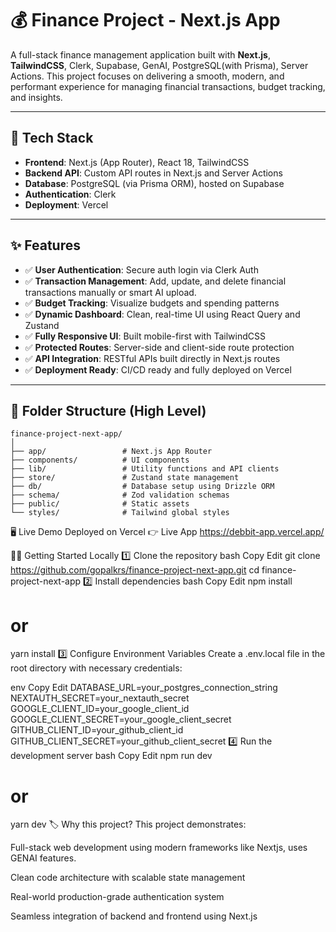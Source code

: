 # 💰 Finance Project - Next.js App

A full-stack finance management application built with **Next.js**, **TailwindCSS**, Clerk, Supabase, GenAI, PostgreSQL(with Prisma), Server Actions. This project focuses on delivering a smooth, modern, and performant experience for managing financial transactions, budget tracking, and insights.

---

## 🚀 Tech Stack

- **Frontend**: Next.js (App Router), React 18, TailwindCSS
- **Backend API**: Custom API routes in Next.js and Server Actions
- **Database**: PostgreSQL (via Prisma ORM), hosted on Supabase
- **Authentication**: Clerk
- **Deployment**: Vercel

---

## ✨ Features

- ✅ **User Authentication**: Secure auth login via Clerk Auth
- ✅ **Transaction Management**: Add, update, and delete financial transactions manually or smart AI upload.
- ✅ **Budget Tracking**: Visualize budgets and spending patterns
- ✅ **Dynamic Dashboard**: Clean, real-time UI using React Query and Zustand
- ✅ **Fully Responsive UI**: Built mobile-first with TailwindCSS
- ✅ **Protected Routes**: Server-side and client-side route protection
- ✅ **API Integration**: RESTful APIs built directly in Next.js routes
- ✅ **Deployment Ready**: CI/CD ready and fully deployed on Vercel

---

## 📂 Folder Structure (High Level)


```
finance-project-next-app/
│
├── app/                 # Next.js App Router
├── components/          # UI components
├── lib/                 # Utility functions and API clients
├── store/               # Zustand state management
├── db/                  # Database setup using Drizzle ORM
├── schema/              # Zod validation schemas
├── public/              # Static assets
└── styles/              # Tailwind global styles
```

🖥️ Live Demo
Deployed on Vercel 👉 Live App
https://debbit-app.vercel.app/

🧑‍💻 Getting Started Locally
1️⃣ Clone the repository
bash
Copy
Edit
git clone https://github.com/gopalkrs/finance-project-next-app.git
cd finance-project-next-app
2️⃣ Install dependencies
bash
Copy
Edit
npm install
# or
yarn install
3️⃣ Configure Environment Variables
Create a .env.local file in the root directory with necessary credentials:

env
Copy
Edit
DATABASE_URL=your_postgres_connection_string
NEXTAUTH_SECRET=your_nextauth_secret
GOOGLE_CLIENT_ID=your_google_client_id
GOOGLE_CLIENT_SECRET=your_google_client_secret
GITHUB_CLIENT_ID=your_github_client_id
GITHUB_CLIENT_SECRET=your_github_client_secret
4️⃣ Run the development server
bash
Copy
Edit
npm run dev
# or
yarn dev
🏷️ Why this project?
This project demonstrates:

Full-stack web development using modern frameworks like Nextjs, uses GENAI features.

Clean code architecture with scalable state management

Real-world production-grade authentication system

Seamless integration of backend and frontend using Next.js


